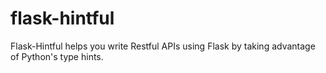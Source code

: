 # flask-hintful
Flask-Hintful helps you write Restful APIs using Flask by taking advantage of Python's type hints.
